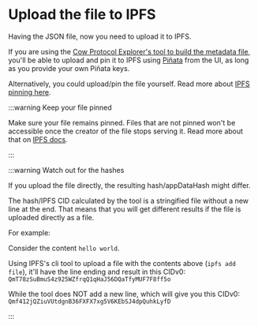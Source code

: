 # Upload the file to IPFS

Having the JSON file, now you need to upload it to IPFS.

If you are using the [Cow Protocol Explorer's tool to build the metadata file](https://explorer.cow.fi/appdata), you'll be able to upload and pin it to IPFS using [Piñata](https://www.pinata.cloud/) from the UI, as long as you provide your own Piñata keys.

Alternatively, you could upload/pin the file yourself. Read more about [IPFS pinning here](https://docs.ipfs.tech/how-to/pin-files/).

:::warning Keep your file pinned

Make sure your file remains pinned. Files that are not pinned won't be accessible once the creator of the file stops serving it. Read more about that on [IPFS docs](https://docs.ipfs.tech/how-to/pin-files/).

:::

:::warning Watch out for the hashes

If you upload the file directly, the resulting hash/appDataHash might differ.

The hash/IPFS CID calculated by the tool is a stringified file without a new line at the end. That means that you will get different results if the file is uploaded directly as a file.

For example:

Consider the content `hello world`.

Using IPFS's cli tool to upload a file with the contents above (`ipfs add file`), it'll have the line ending and result in this CIDv0: `QmT78zSuBmuS4z925WZfrqQ1qHaJ56DQaTfyMUF7F8ff5o`

While the tool does NOT add a new line, which will give you this CIDv0: `Qmf412jQZiuVUtdgnB36FXFX7xg5V6KEbSJ4dpQuhkLyfD`

:::
